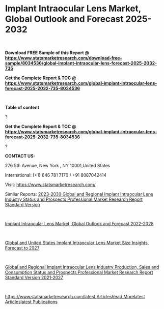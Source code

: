 <h1>Implant Intraocular Lens Market, Global Outlook and Forecast 2025-2032</h1><br/><p><strong>Download FREE Sample of this Report @ <a href="https://www.statsmarketresearch.com/download-free-sample/8034536/global-implant-intraocular-lens-forecast-2025-2032-735">https://www.statsmarketresearch.com/download-free-sample/8034536/global-implant-intraocular-lens-forecast-2025-2032-735</a></strong></p>
 
 
 
 <div><b>Get the Complete Report & TOC @ <a href="https://www.statsmarketresearch.com/global-implant-intraocular-lens-forecast-2025-2032-735-8034536">https://www.statsmarketresearch.com/global-implant-intraocular-lens-forecast-2025-2032-735-8034536</a></b></div>
 
 
 
 <p><br />
 
 <b>Table of content</b></p>
 
 
 
 <p>? </p>
 
 
 
 <div><b>Get the Complete Report & TOC @ <a href="https://www.statsmarketresearch.com/global-implant-intraocular-lens-forecast-2025-2032-735-8034536">https://www.statsmarketresearch.com/global-implant-intraocular-lens-forecast-2025-2032-735-8034536</a></b></div>
 
 
 
 <p>? </p>
 
 
 
 <p><b>CONTACT US:</b><br />
 
 276 5th Avenue, New York , NY 10001,United States<br />
 
 International: (+1) 646 781 7170 / +91 8087042414<br />
 
 Visit: <a href="https://www.statsmarketresearch.com/">https://www.statsmarketresearch.com/</a><br />
 
 Similar Reports: <a href="https://www.statsmarketresearch.com/global-implant-intraocular-lens-forecast-2025-2032-735-8034536">2023-2030 Global and Regional Implant Intraocular Lens Industry Status and Prospects Professional Market Research Report Standard Version</a><br />
 
 <br />
 
 <a href="https://www.statsmarketresearch.com/global-implant-intraocular-lens-forecast-2025-2032-735-8034536">Implant Intraocular Lens Market, Global Outlook and Forecast 2022-2028</a><br />
 
 <br />
 
 <a href="https://www.statsmarketresearch.com/global-implant-intraocular-lens-forecast-2025-2032-735-8034536">Global and United States Implant Intraocular Lens Market Size Insights, Forecast to 2027</a><br />
 
 <br />
 
 <a href="https://www.statsmarketresearch.com/global-implant-intraocular-lens-forecast-2025-2032-735-8034536">Global and Regional Implant Intraocular Lens Industry Production, Sales and Consumption Status and Prospects Professional Market Research Report Standard Version 2021-2027 </a><br />
 
 <br />
 
 <a href="https://gyeongbokgung.com">https://www.statsmarketresearch.com/</a><a href="https://hallyeomaritime.com">latest Articles</a><a href="https://jingwansa.com">Read More</a><a href="https://nguoiviet.jp/">latest Articles</a><a href="https://www.intelmarketresearch.com/">latest Publications</a></p>